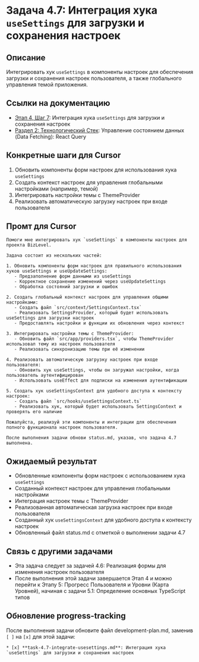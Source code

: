 # Задача 4.7: Интеграция хука `useSettings` для загрузки и сохранения настроек

## Описание
Интегрировать хук `useSettings` в компоненты настроек для обеспечения загрузки и сохранения настроек пользователя, а также глобального управления темой приложения.

## Ссылки на документацию
- [Этап 4, Шаг 7](../BizLevel-%20План%20Реализации%20Проекта.%2031.03.rtf): Интеграция хука `useSettings` для загрузки и сохранения настроек
- [Раздел 2: Технологический Стек](../BizLevel-%20План%20Реализации%20Проекта.%2031.03.rtf): Управление состоянием данных (Data Fetching): React Query

## Конкретные шаги для Cursor
1. Обновить компоненты форм настроек для использования хука `useSettings`
2. Создать контекст настроек для управления глобальными настройками (например, темой)
3. Интегрировать настройки темы с ThemeProvider
4. Реализовать автоматическую загрузку настроек при входе пользователя

## Промт для Cursor
```
Помоги мне интегрировать хук `useSettings` в компоненты настроек для проекта BizLevel.

Задача состоит из нескольких частей:

1. Обновить компоненты форм настроек для правильного использования хуков useSettings и useUpdateSettings:
   - Предзаполнение форм данными из useSettings
   - Корректное сохранение изменений через useUpdateSettings
   - Обработка состояний загрузки и ошибок

2. Создать глобальный контекст настроек для управления общими настройками:
   - Создать файл `src/context/SettingsContext.tsx`
   - Реализовать SettingsProvider, который будет использовать useSettings для загрузки настроек
   - Предоставлять настройки и функции их обновления через контекст

3. Интегрировать настройки темы с ThemeProvider:
   - Обновить файл `src/app/providers.tsx`, чтобы ThemeProvider использовал тему из настроек пользователя
   - Реализовать синхронизацию темы при её изменении

4. Реализовать автоматическую загрузку настроек при входе пользователя:
   - Обновить хук useSettings, чтобы он загружал настройки, когда пользователь аутентифицирован
   - Использовать useEffect для подписки на изменения аутентификации

5. Создать хук useSettingsContext для удобного доступа к контексту настроек:
   - Создать файл `src/hooks/useSettingsContext.ts`
   - Реализовать хук, который будет использовать SettingsContext и проверять его наличие

Пожалуйста, реализуй эти компоненты и интеграции для обеспечения полного функционала настроек пользователя.

После выполнения задачи обнови status.md, указав, что задача 4.7 выполнена.
```

## Ожидаемый результат
- Обновленные компоненты форм настроек с использованием хука `useSettings`
- Созданный контекст настроек для управления глобальными настройками
- Интеграция настроек темы с ThemeProvider
- Реализованная автоматическая загрузка настроек при входе пользователя
- Созданный хук `useSettingsContext` для удобного доступа к контексту настроек
- Обновленный файл status.md с отметкой о выполнении задачи 4.7

## Связь с другими задачами
- Эта задача следует за задачей 4.6: Реализация формы для изменения настроек пользователя
- После выполнения этой задачи завершается Этап 4 и можно перейти к Этапу 5: Прогресс Пользователя и Уровни (Карта Уровней), начиная с задачи 5.1: Определение основных TypeScript типов

## Обновление progress-tracking
После выполнения задачи обновите файл development-plan.md, заменив `[ ]` на `[x]` для этой задачи:
```
* [x] **task-4.7-integrate-usesettings.md**: Интеграция хука `useSettings` для загрузки и сохранения настроек
```
